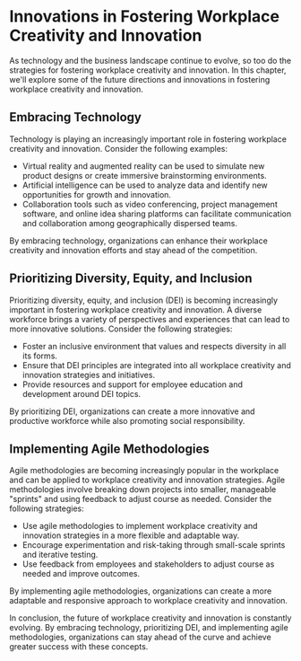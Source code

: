 Innovations in Fostering Workplace Creativity and Innovation
==========================================================================================

As technology and the business landscape continue to evolve, so too do the strategies for fostering workplace creativity and innovation. In this chapter, we'll explore some of the future directions and innovations in fostering workplace creativity and innovation.

Embracing Technology
--------------------

Technology is playing an increasingly important role in fostering workplace creativity and innovation. Consider the following examples:

* Virtual reality and augmented reality can be used to simulate new product designs or create immersive brainstorming environments.
* Artificial intelligence can be used to analyze data and identify new opportunities for growth and innovation.
* Collaboration tools such as video conferencing, project management software, and online idea sharing platforms can facilitate communication and collaboration among geographically dispersed teams.

By embracing technology, organizations can enhance their workplace creativity and innovation efforts and stay ahead of the competition.

Prioritizing Diversity, Equity, and Inclusion
---------------------------------------------

Prioritizing diversity, equity, and inclusion (DEI) is becoming increasingly important in fostering workplace creativity and innovation. A diverse workforce brings a variety of perspectives and experiences that can lead to more innovative solutions. Consider the following strategies:

* Foster an inclusive environment that values and respects diversity in all its forms.
* Ensure that DEI principles are integrated into all workplace creativity and innovation strategies and initiatives.
* Provide resources and support for employee education and development around DEI topics.

By prioritizing DEI, organizations can create a more innovative and productive workforce while also promoting social responsibility.

Implementing Agile Methodologies
--------------------------------

Agile methodologies are becoming increasingly popular in the workplace and can be applied to workplace creativity and innovation strategies. Agile methodologies involve breaking down projects into smaller, manageable "sprints" and using feedback to adjust course as needed. Consider the following strategies:

* Use agile methodologies to implement workplace creativity and innovation strategies in a more flexible and adaptable way.
* Encourage experimentation and risk-taking through small-scale sprints and iterative testing.
* Use feedback from employees and stakeholders to adjust course as needed and improve outcomes.

By implementing agile methodologies, organizations can create a more adaptable and responsive approach to workplace creativity and innovation.

In conclusion, the future of workplace creativity and innovation is constantly evolving. By embracing technology, prioritizing DEI, and implementing agile methodologies, organizations can stay ahead of the curve and achieve greater success with these concepts.
